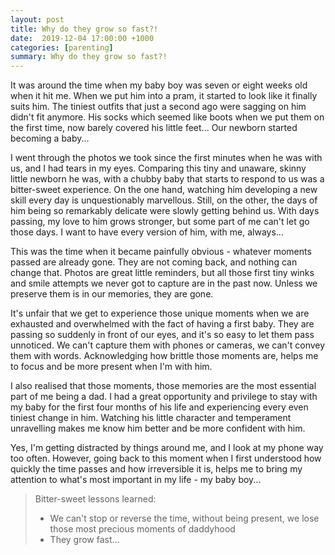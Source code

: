 ```yaml
---
layout: post
title: Why do they grow so fast?!
date:  2019-12-04 17:00:00 +1000
categories: [parenting]
summary: Why do they grow so fast?!
---
```


It was around the time when my baby boy was seven or eight weeks old when it hit me. When we put him into a pram, it started to look like it finally suits him. The tiniest outfits that just a second ago were sagging on him didn't fit anymore. His socks which seemed like boots when we put them on the first time, now barely covered his little feet... Our newborn started becoming a baby...

I went through the photos we took since the first minutes when he was with us, and I had tears in my eyes. Comparing this tiny and unaware, skinny little newborn he was, with a chubby baby that starts to respond to us was a bitter-sweet experience. On the one hand, watching him developing a new skill every day is unquestionably marvellous. Still, on the other, the days of him being so remarkably delicate were slowly getting behind us. With days passing, my love to him grows stronger, but some part of me can't let go those days. I want to have every version of him, with me, always...

This was the time when it became painfully obvious - whatever moments passed are already gone. They are not coming back, and nothing can change that. Photos are great little reminders, but all those first tiny winks and smile attempts we never got to capture are in the past now. Unless we preserve them is in our memories, they are gone.

It's unfair that we get to experience those unique moments when we are exhausted and overwhelmed with the fact of having a first baby. They are passing so suddenly in front of our eyes, and it's so easy to let them pass unnoticed.  We can't capture them with phones or cameras, we can't convey them with words. Acknowledging how brittle those moments are, helps me to focus and be more present when I'm with him.

I also realised that those moments, those memories are the most essential part of me being a dad. I had a great opportunity and privilege to stay with my baby for the first four months of his life and experiencing every even tiniest change in him. Watching his little character and temperament unravelling makes me know him better and be more confident with him.

Yes, I'm getting distracted by things around me, and I look at my phone way too often. However, going back to this moment when I first understood how quickly the time passes and how irreversible it is, helps me to bring my attention to what's most important in my life - my baby boy...

> Bitter-sweet lessons learned:
>
> * We can't stop or reverse the time, without being present, we lose those most precious moments of daddyhood
> * They grow fast...

